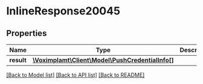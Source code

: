# InlineResponse20045

## Properties
Name | Type | Description | Notes
------------ | ------------- | ------------- | -------------
**result** | [**\Voximplamt\Client\Model\PushCredentialInfo[]**](PushCredentialInfo.md) |  | [optional] 

[[Back to Model list]](../README.md#documentation-for-models) [[Back to API list]](../README.md#documentation-for-api-endpoints) [[Back to README]](../README.md)


